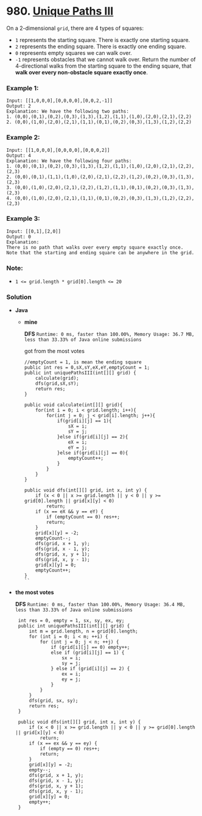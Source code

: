 # 980. [Unique Paths III](https://leetcode.com/problems/unique-paths-iii/)

On a 2-dimensional `grid`, there are 4 types of squares:

* `1` represents the starting square.  There is exactly one starting square.
* `2` represents the ending square.  There is exactly one ending square.
* `0` represents empty squares we can walk over.
* `-1` represents obstacles that we cannot walk over.
Return the number of 4-directional walks from the starting square to the ending square, that **walk over every non-obstacle square exactly once**.

 

### Example 1:
    Input: [[1,0,0,0],[0,0,0,0],[0,0,2,-1]]
    Output: 2
    Explanation: We have the following two paths: 
    1. (0,0),(0,1),(0,2),(0,3),(1,3),(1,2),(1,1),(1,0),(2,0),(2,1),(2,2)
    2. (0,0),(1,0),(2,0),(2,1),(1,1),(0,1),(0,2),(0,3),(1,3),(1,2),(2,2)
    
### Example 2:
    Input: [[1,0,0,0],[0,0,0,0],[0,0,0,2]]
    Output: 4
    Explanation: We have the following four paths: 
    1. (0,0),(0,1),(0,2),(0,3),(1,3),(1,2),(1,1),(1,0),(2,0),(2,1),(2,2),(2,3)
    2. (0,0),(0,1),(1,1),(1,0),(2,0),(2,1),(2,2),(1,2),(0,2),(0,3),(1,3),(2,3)
    3. (0,0),(1,0),(2,0),(2,1),(2,2),(1,2),(1,1),(0,1),(0,2),(0,3),(1,3),(2,3)
    4. (0,0),(1,0),(2,0),(2,1),(1,1),(0,1),(0,2),(0,3),(1,3),(1,2),(2,2),(2,3)

### Example 3:
    Input: [[0,1],[2,0]]
    Output: 0
    Explanation: 
    There is no path that walks over every empty square exactly once.
    Note that the starting and ending square can be anywhere in the grid.
 

### Note:
* `1 <= grid.length * grid[0].length <= 20`


### Solution
* **Java**
  * **mine**
    
    **DFS** `Runtime: 0 ms, faster than 100.00%, Memory Usage: 36.7 MB, less than 33.33% of Java online submissions`
    
    got from the most votes
    ```
    //emptyCount = 1, is mean the ending square 
    public int res = 0,sX,sY,eX,eY,emptyCount = 1;
    public int uniquePathsIII(int[][] grid) {
        calculate(grid);
        dfs(grid,sX,sY);
        return res;
    }
    
    public void calculate(int[][] grid){
        for(int i = 0; i < grid.length; i++){
            for(int j = 0; j < grid[i].length; j++){
                if(grid[i][j] == 1){
                    sX = i;
                    sY = j;
                }else if(grid[i][j] == 2){
                    eX = i;
                    eY = j;
                }else if(grid[i][j] == 0){
                    emptyCount++;
                }
            }
        }
    }
    
    public void dfs(int[][] grid, int x, int y) {
        if (x < 0 || x >= grid.length || y < 0 || y >= grid[0].length || grid[x][y] < 0)
            return;
        if (x == eX && y == eY) {
            if (emptyCount == 0) res++;
            return;
        }
        grid[x][y] = -2;
        emptyCount--;
        dfs(grid, x + 1, y);
        dfs(grid, x - 1, y);
        dfs(grid, x, y + 1);
        dfs(grid, x, y - 1);
        grid[x][y] = 0;
        emptyCount++;
    }
    ``
    
 * **the most votes**
   
   **DFS** `Runtime: 0 ms, faster than 100.00%, Memory Usage: 36.4 MB, less than 33.33% of Java online submissions`
   ```
    int res = 0, empty = 1, sx, sy, ex, ey;
    public int uniquePathsIII(int[][] grid) {
        int m = grid.length, n = grid[0].length;
        for (int i = 0; i < m; ++i) {
            for (int j = 0; j < n; ++j) {
                if (grid[i][j] == 0) empty++;
                else if (grid[i][j] == 1) {
                    sx = i;
                    sy = j;
                } else if (grid[i][j] == 2) {
                    ex = i;
                    ey = j;
                }
            }
        }
        dfs(grid, sx, sy);
        return res;
    }

    public void dfs(int[][] grid, int x, int y) {
        if (x < 0 || x >= grid.length || y < 0 || y >= grid[0].length || grid[x][y] < 0)
            return;
        if (x == ex && y == ey) {
            if (empty == 0) res++;
            return;
        }
        grid[x][y] = -2;
        empty--;
        dfs(grid, x + 1, y);
        dfs(grid, x - 1, y);
        dfs(grid, x, y + 1);
        dfs(grid, x, y - 1);
        grid[x][y] = 0;
        empty++;
    }
   ```
